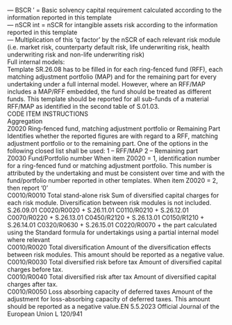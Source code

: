  
—  BSCR ′ = Basic solvency capital requirement calculated according to the information reported in this 
template  
—  nSCR  int = nSCR for intangible assets risk according to the information reported in this template  
— Multiplication of this ‘q factor’ by the nSCR of each relevant risk module (i.e. market risk, counterparty default risk, 
life underwriting risk, health underwriting risk and non-life underwriting risk)  
Full internal models:  
Template SR.26.08 has to be filled in for each ring-fenced fund (RFF), each matching adjustment portfolio (MAP) and 
for the remaining part for every undertaking under a full internal model. However, where an RFF/MAP includes a 
MAP/RFF embedded, the fund should be treated as different funds. This template should be reported for all sub-funds of 
a material RFF/MAP as identified in the second table of S.01.03.  
CODE  ITEM  INSTRUCTIONS  
Aggregation  
Z0020  Ring-fenced fund, matching 
adjustment portfolio or 
Remaining Part  Identifies whether the reported figures are with regard to a RFF, matching 
adjustment portfolio or to the remaining part. One of the options in the 
following closed list shall be used: 
1 – RFF/MAP 
2 – Remaining part  
Z0030  Fund/Portfolio number  When item Z0020 = 1, identification number for a ring-fenced fund or matching 
adjustment portfolio. This number is attributed by the undertaking and must be 
consistent over time and with the fund/portfolio number reported in other 
templates. 
When item Z0020 = 2, then report ‘0’  
C0010/R0010  Total stand-alone risk  Sum of diversified capital charges for each risk module. Diversification between 
risk modules is not included. 
S.26.09.01 C0020/R0020 + S.26.11.01 C0110/R0210 + S.26.12.01 
C0070/R0220 + S.26.13.01 C0450/R2120 + S.26.13.01 
C0150/R1210 + S.26.14.01 C0320/R0630 + S.26.15.01 C0220/R0070 + the 
part calculated using the Standard formula for undertakings using a partial 
internal model where relevant  
C0010/R0020  Total diversification  Amount of the diversification effects between risk modules. 
This amount should be reported as a negative value.  
C0010/R0030  Total diversified risk before tax  Amount of diversified capital charges before tax.  
C0010/R0040  Total diversified risk after tax  Amount of diversified capital charges after tax.  
C0010/R0050  Loss absorbing capacity of 
deferred taxes  Amount of the adjustment for loss-absorbing capacity of deferred taxes. 
This amount should be reported as a negative value.EN  5.5.2023 Official Journal of the European Union L 120/941